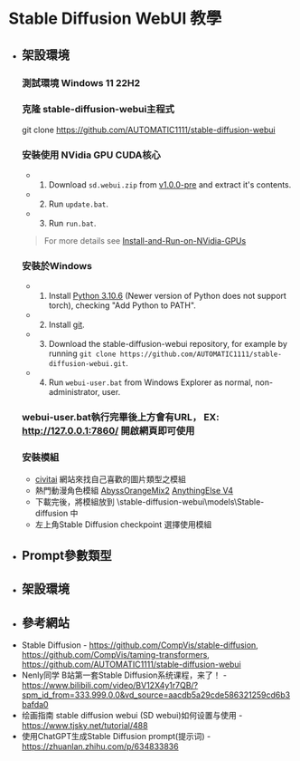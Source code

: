 # Stable Diffusion WebUI 教學

* ## 架設環境
    ### 測試環境 Windows 11 22H2
    ### 克隆 stable-diffusion-webui主程式
    git clone https://github.com/AUTOMATIC1111/stable-diffusion-webui
    ### 安裝使用 NVidia GPU CUDA核心
    - 1. Download `sd.webui.zip` from [v1.0.0-pre](https://github.com/AUTOMATIC1111/stable-diffusion-webui/releases/tag/v1.0.0-pre) and extract it's contents.
    - 2. Run `update.bat`.
    - 3. Run `run.bat`.
    > For more details see [Install-and-Run-on-NVidia-GPUs](https://github.com/AUTOMATIC1111/stable-diffusion-webui/wiki/Install-and-Run-on-NVidia-GPUs)
    ### 安裝於Windows
    - 1. Install [Python 3.10.6](https://www.python.org/downloads/release/python-3106/) (Newer version of Python does not support torch), checking "Add Python to PATH".
    - 2. Install [git](https://git-scm.com/download/win).
    - 3. Download the stable-diffusion-webui repository, for example by running `git clone https://github.com/AUTOMATIC1111/stable-diffusion-webui.git`.
    - 4. Run `webui-user.bat` from Windows Explorer as normal, non-administrator, user.
    ### webui-user.bat執行完畢後上方會有URL， EX: http://127.0.0.1:7860/ 開啟網頁即可使用
    ### 安裝模組
    - [civitai](https://civitai.com/) 網站來找自己喜歡的圖片類型之模組
    - 熱門動漫角色模組 [AbyssOrangeMix2](https://civitai.com/models/4437/abyssorangemix2-sfwsoft-nsfw) [AnythingElse V4](https://civitai.com/models/4855?modelVersionId=5581)
    - 下載完後，將模組放到 \stable-diffusion-webui\models\Stable-diffusion 中
    - 左上角Stable Diffusion checkpoint 選擇使用模組
* ## Prompt參數類型

* ## 架設環境 

* ## 參考網站
- Stable Diffusion - https://github.com/CompVis/stable-diffusion, https://github.com/CompVis/taming-transformers, https://github.com/AUTOMATIC1111/stable-diffusion-webui
- Nenly同学 B站第一套Stable Diffusion系统课程，来了！ - https://www.bilibili.com/video/BV12X4y1r7QB/?spm_id_from=333.999.0.0&vd_source=aacdb5a29cde586321259cd6b3bafda0
- 绘画指南 stable diffusion webui (SD webui)如何设置与使用 - https://www.tjsky.net/tutorial/488
- 使用ChatGPT生成Stable Diffusion prompt(提示词) - https://zhuanlan.zhihu.com/p/634833836